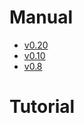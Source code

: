 <title>Céu Documentation</title>
<meta http-equiv="Content-Type" content="text/html; charset=UTF-8"/></p>

# Manual

- [v0.20](out/manual/v0.20/)
- [v0.10](https://github.com/fsantanna/ceu/blob/master/docs/manual/v0.10/manual-toc-v0.10.md)
- [v0.8](https://github.com/fsantanna/ceu/blob/master/docs/manual/v0.8/manual-toc-v0.8.md)

# Tutorial
